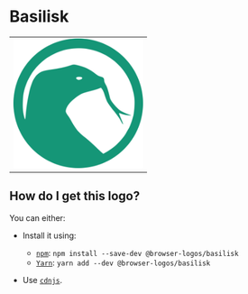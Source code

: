# Basilisk

<table>
    <tr height=240>
        <td>
            <a href="https://github.com/alrra/browser-logos/tree/8fab53c2544fe45642f4b330f21c426a07c63367/src/basilisk/">
                <img width=230 src="https://raw.githubusercontent.com/alrra/browser-logos/8fab53c2544fe45642f4b330f21c426a07c63367/src/basilisk//basilisk_512x512.png" alt="Basilisk browser logo">
            </a>
        </td>
    </tr>
</table>

## How do I get this logo?

You can either:

* Install it using:

  * [`npm`][npm]: `npm install --save-dev @browser-logos/basilisk`
  * [`Yarn`][yarn]: `yarn add --dev @browser-logos/basilisk`

* Use [`cdnjs`][cdnjs].

<!-- Link labels: -->

[cdnjs]: https://cdnjs.com/libraries/browser-logos
[npm]: https://www.npmjs.com/
[yarn]: https://yarnpkg.com/
